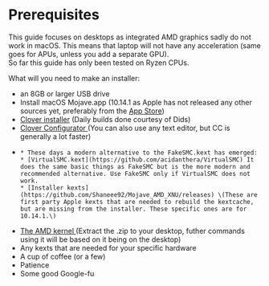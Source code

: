 # Prerequisites

This guide focuses on desktops as integrated AMD graphics sadly do not work in macOS. This means that laptop will not have any acceleration \(same goes for APUs, unless you add a separate GPU\).  
So far this guide has only been tested on Ryzen CPUs.

What will you need to make an installer:

* an 8GB or larger USB drive
* Install macOS Mojave.app \(10.14.1 as Apple has not released any other sources yet, preferably from the [App Store](https://itunes.apple.com/us/app/macos-mojave/id1398502828?mt=12)\)
* [Clover installer](https://github.com/Dids/clover-builder/releases) \(Daily builds done courtesy of Dids\)
* [Clover Configurator ](http://mackie100projects.altervista.org/download-clover-configurator/)\(You can also use any text editor, but CC is generally a lot faster\)
* ~~~~\[~~FakeSMC.kext~~\]\(~~[https://bitbucket.org/RehabMan/os-x-fakesmc-kozlek/downloads/](https://bitbucket.org/RehabMan/os-x-fakesmc-kozlek/downloads/)~~\) ~~\(The one kext you absolutely need. It emulates the SMC of a Mac and basically tells macOS "Yes this is a real mac, you are free to boot"\)~~
  * These days a modern alternative to the FakeSMC.kext has emerged:
  * [VirtualSMC.kext](https://github.com/acidanthera/VirtualSMC) It does the same basic things as FakeSMC but is the more modern and recommended alternative. Use FakeSMC only if VirtualSMC does not work.
  * [Installer kexts](https://github.com/Shaneee92/Mojave_AMD_XNU/releases) \(These are first party Apple kexts that are needed to rebuild the kextcache, but are missing from the installer. These specific ones are for 10.14.1.\)
* [The AMD kernel ](https://github.com/Shaneee92/Mojave_AMD_XNU/releases)\(Extract the .zip to your desktop, futher commands using it will be based on it being on the desktop\)
* Any kexts that are needed for your specific hardware
* A cup of coffee \(or a few\)
* Patience
* Some good Google-fu

